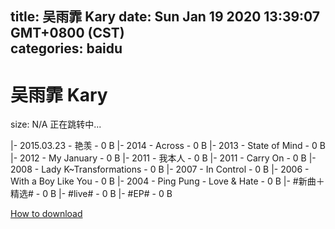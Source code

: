 
title: 吴雨霏 Kary
date: Sun Jan 19 2020 13:39:07 GMT+0800 (CST)    
categories: baidu
---

# 吴雨霏 Kary
size: N/A
 正在跳转中...
 
|- 2015.03.23 - 艳羡 - 0 B
|- 2014 - Across - 0 B
|- 2013 - State of Mind - 0 B
|- 2012 - My January - 0 B
|- 2011 - 我本人 - 0 B
|- 2011 - Carry On - 0 B
|- 2008 - Lady K~Transformations - 0 B
|- 2007 - In Control - 0 B
|- 2006 - With a Boy Like You - 0 B
|- 2004 - Ping Pung - Love & Hate - 0 B
|- #新曲＋精选# - 0 B
|- #live# - 0 B
|- #EP# - 0 B

[How to download](https://bpcam.bemobtrk.com/go/2ceec3aa-1ca2-46d6-b9ff-aaa5c184517c?jno=2602)